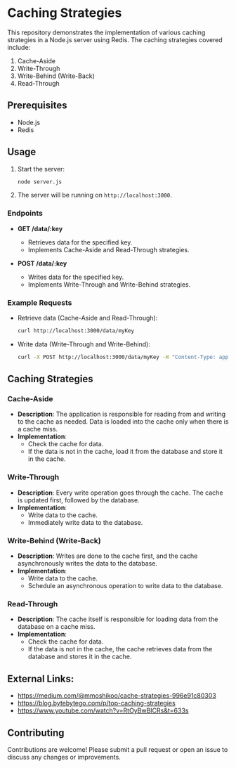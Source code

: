 # Caching Strategies

This repository demonstrates the implementation of various caching strategies in a Node.js server using Redis. The caching strategies covered include:

1. Cache-Aside
2. Write-Through
3. Write-Behind (Write-Back)
4. Read-Through

## Prerequisites

- Node.js
- Redis

## Usage

1. Start the server:

   ```sh
   node server.js
   ```

2. The server will be running on `http://localhost:3000`.

### Endpoints

- **GET /data/:key**

  - Retrieves data for the specified key.
  - Implements Cache-Aside and Read-Through strategies.

- **POST /data/:key**
  - Writes data for the specified key.
  - Implements Write-Through and Write-Behind strategies.

### Example Requests

- Retrieve data (Cache-Aside and Read-Through):

  ```sh
  curl http://localhost:3000/data/myKey
  ```

- Write data (Write-Through and Write-Behind):
  ```sh
  curl -X POST http://localhost:3000/data/myKey -H "Content-Type: application/json" -d '{"value":"myValue"}'
  ```

## Caching Strategies

### Cache-Aside

- **Description**: The application is responsible for reading from and writing to the cache as needed. Data is loaded into the cache only when there is a cache miss.
- **Implementation**:
  - Check the cache for data.
  - If the data is not in the cache, load it from the database and store it in the cache.

### Write-Through

- **Description**: Every write operation goes through the cache. The cache is updated first, followed by the database.
- **Implementation**:
  - Write data to the cache.
  - Immediately write data to the database.

### Write-Behind (Write-Back)

- **Description**: Writes are done to the cache first, and the cache asynchronously writes the data to the database.
- **Implementation**:
  - Write data to the cache.
  - Schedule an asynchronous operation to write data to the database.

### Read-Through

- **Description**: The cache itself is responsible for loading data from the database on a cache miss.
- **Implementation**:
  - Check the cache for data.
  - If the data is not in the cache, the cache retrieves data from the database and stores it in the cache.

## External Links:

- https://medium.com/@mmoshikoo/cache-strategies-996e91c80303
- https://blog.bytebytego.com/p/top-caching-strategies
- https://www.youtube.com/watch?v=RtOyBwBICRs&t=633s

## Contributing

Contributions are welcome! Please submit a pull request or open an issue to discuss any changes or improvements.

